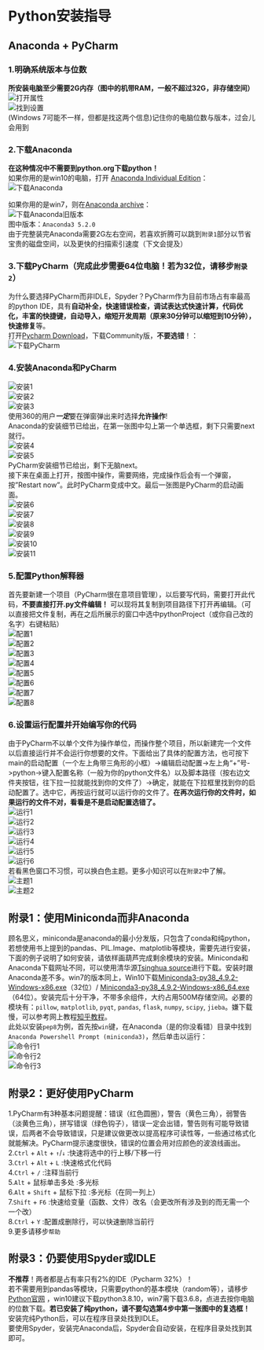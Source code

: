 # Python安装指导

## Anaconda + PyCharm  
### 1.明确系统版本与位数  
**所安装电脑至少需要2G内存（图中的机带RAM，一般不超过32G，非存储空间）**  
![打开属性](https://gitee.com/rocketma/Guidance/raw/main/Pictures/1.jpg "打开属性")  
![找到设置](https://gitee.com/rocketma/Guidance/raw/main/Pictures/2.jpg "找到设置")  
(Windows 7可能不一样，但都是找这两个信息)记住你的电脑位数与版本，过会儿会用到

### 2.下载Anaconda
**在这种情况中不需要到python.org下载python！**  
如果你用的是win10的电脑，打开 [Anaconda Individual Edition](https://www.anaconda.com/products/individual)：  
![下载Anaconda](https://gitee.com/rocketma/Guidance/raw/main/Pictures/3.jpg "下载Anaconda")

如果你用的是win7，则在[Anaconda archive](https://repo.anaconda.com/archive/)：  
![下载Anaconda旧版本](https://gitee.com/rocketma/Guidance/raw/main/Pictures/4.jpg "下载Anaconda旧版")  
图中版本：`Anaconda3 5.2.0`  
由于完整装完Anaconda需要2G左右空间，若喜欢折腾可以跳到`附录1`部分以节省宝贵的磁盘空间，以及更快的扫描索引速度（下文会提及）

### 3.下载PyCharm（**完成此步需要64位电脑！若为32位，请移步`附录2`**）
为什么要选择PyCharm而非IDLE，Spyder？PyCharm作为目前市场占有率最高的python IDE，具有**自动补全，快速错误检查，调试表达式快速计算，代码优化，丰富的快捷键，自动导入，缩短开发周期（原来30分钟可以缩短到10分钟），快速修复**等。  
打开[Pycharm Download](https://www.jetbrains.com/pycharm/download/#section=windows "下载PyCharm")，下载Community版，**不要选错**！：  
![下载PyCharm](https://gitee.com/rocketma/Guidance/raw/main/Pictures/5.jpg "下载PyCharm")

### 4.安装Anaconda和PyCharm
![安装1](https://gitee.com/rocketma/Guidance/raw/main/Pictures/6.jpg "安装1")  
![安装2](https://gitee.com/rocketma/Guidance/raw/main/Pictures/7.jpg "安装2")  
![安装3](https://gitee.com/rocketma/Guidance/raw/main/Pictures/8.jpg "安装3")  
使用360的用户***一定***要在弹窗弹出来时选择**允许操作**!  
Anaconda的安装细节已给出，在第一张图中勾上第一个单选框，剩下只需要next就行。  
![安装4](https://gitee.com/rocketma/Guidance/raw/main/Pictures/9.jpg "安装4")  
![安装5](https://gitee.com/rocketma/Guidance/raw/main/Pictures/10.jpg "安装5")  
PyCharm安装细节已给出，剩下无脑next。  
接下来在桌面上打开，按图中操作，需要网络，完成操作后会有一个弹窗，按”Restart now”。此时PyCharm变成中文。最后一张图是PyCharm的启动画面。  
![安装6](https://gitee.com/rocketma/Guidance/raw/main/Pictures/11.jpg "安装6")  
![安装7](https://gitee.com/rocketma/Guidance/raw/main/Pictures/12.jpg "安装7")  
![安装8](https://gitee.com/rocketma/Guidance/raw/main/Pictures/14.jpg "安装8")  
![安装9](https://gitee.com/rocketma/Guidance/raw/main/Pictures/15.jpg "安装9")  
![安装10](https://gitee.com/rocketma/Guidance/raw/main/Pictures/16.jpg "安装10")  
![安装11](https://gitee.com/rocketma/Guidance/raw/main/Pictures/13.jpg "安装11")  

### 5.配置Python解释器
首先要新建一个项目（PyCharm很在意项目管理），以后要写代码，需要打开此代码，**不要直接打开.py文件编辑！** 可以现将其复制到项目路径下打开再编辑。（可以直接把文件复制，再在之后所展示的窗口中选中pythonProject（或你自己改的名字）右键粘贴）  
![配置1](https://gitee.com/rocketma/Guidance/raw/main/Pictures/17.jpg "配置1")  
![配置2](https://gitee.com/rocketma/Guidance/raw/main/Pictures/18.jpg "配置2")  
![配置3](https://gitee.com/rocketma/Guidance/raw/main/Pictures/19.jpg "配置3")  
![配置4](https://gitee.com/rocketma/Guidance/raw/main/Pictures/20.jpg "配置4")  
![配置5](https://gitee.com/rocketma/Guidance/raw/main/Pictures/21.jpg "配置5")  
![配置6](https://gitee.com/rocketma/Guidance/raw/main/Pictures/22.jpg "配置6")  
![配置7](https://gitee.com/rocketma/Guidance/raw/main/Pictures/23.jpg "配置7")  
![配置8](https://gitee.com/rocketma/Guidance/raw/main/Pictures/24.jpg "配置8")  

### 6.设置运行配置并开始编写你的代码
由于PyCharm不以单个文件为操作单位，而操作整个项目，所以新建完一个文件以后直接运行并不会运行你想要的文件。下面给出了具体的配置方法，也可按下main的启动配置（一个左上角带三角形的小框）->编辑启动配置->左上角“+”号->python->键入配置名称（一般为你的python文件名）以及脚本路径（按右边文件夹按钮，往下拉一拉就能找到你的文件了）->确定，就能在下拉框里找到你的启动配置了。选中它，再按运行就可以运行你的文件了。**在再次运行你的文件时，如果运行的文件不对，看看是不是启动配置选错了。**  
![运行1](https://gitee.com/rocketma/Guidance/raw/main/Pictures/25.jpg "运行1")  
![运行2](https://gitee.com/rocketma/Guidance/raw/main/Pictures/26.jpg "运行2")  
![运行3](https://gitee.com/rocketma/Guidance/raw/main/Pictures/27.jpg "运行3")  
![运行4](https://gitee.com/rocketma/Guidance/raw/main/Pictures/28.jpg "运行4")  
![运行5](https://gitee.com/rocketma/Guidance/raw/main/Pictures/29.jpg "运行5")  
![运行6](https://gitee.com/rocketma/Guidance/raw/main/Pictures/30.jpg "运行6")  
若看黑色窗口不习惯，可以换白色主题。更多小知识可以在`附录2`中了解。  
![主题1](https://gitee.com/rocketma/Guidance/raw/main/Pictures/31.jpg "主题1")  
![主题2](https://gitee.com/rocketma/Guidance/raw/main/Pictures/32.jpg "主题2")  

## 附录1：使用Miniconda而非Anaconda
顾名思义，miniconda是anaconda的最小分发版，只包含了conda和纯python，若想使用书上提到的pandas、PIL.Image、matplotlib等模块，需要先进行安装，下面的例子说明了如何安装，请依样画葫芦完成剩余模块的安装。Miniconda和Anaconda下载网址不同，可以使用清华源[Tsinghua source](https://mirrors.tuna.tsinghua.edu.cn/anaconda/miniconda/ "Tsinghua source")进行下载。安装时跟Anaconda差不多。win7的版本同上，Win10下载[Miniconda3-py38_4.9.2-Windows-x86.exe](https://mirrors.tuna.tsinghua.edu.cn/anaconda/miniconda/Miniconda3-py38_4.9.2-Windows-x86.exe "32bit")（32位）/ [Miniconda3-py38_4.9.2-Windows-x86_64.exe](https://mirrors.tuna.tsinghua.edu.cn/anaconda/miniconda/Miniconda3-py38_4.9.2-Windows-x86_64.exe "64bit")（64位）。安装完后十分干净，不带多余组件，大约占用500M存储空间。必要的模块有：`pillow`, `matplotlib`, `pyqt`, `pandas`, `flask`, `numpy`, `scipy`, `jieba`。嫌下载慢，可以参考网上教程[知乎教程](https://zhuanlan.zhihu.com/p/133494097 "知乎教程")。  
此处以安装`pep8`为例，首先按`win`键，在Anaconda（是的你没看错）目录中找到`Anaconda Powershell Prompt (miniconda3)`，然后单击以运行：  
![命令行1](https://gitee.com/rocketma/Guidance/raw/main/Pictures/33.jpg "命令行1")  
![命令行2](https://gitee.com/rocketma/Guidance/raw/main/Pictures/34.jpg "命令行2")  
![命令行3](https://gitee.com/rocketma/Guidance/raw/main/Pictures/35.jpg "命令行3")  

## 附录2：更好使用PyCharm
1.PyCharm有3种基本问题提醒：错误（红色圆圈），警告（黄色三角），弱警告（淡黄色三角），拼写错误（绿色钩子），错误一定会出错，警告则有可能导致错误，后两者不会导致错误，只是建议做更改以提高程序可读性等，一些通过格式化就能解决。PyCharm提示速度很快，错误的位置会用对应颜色的波浪线画出。  
2.`Ctrl` + `Alt` + `↑`/`↓` :快速将选中的行上移/下移一行  
3.`Ctrl` + `Alt` + `L` :快速格式化代码  
4.`Ctrl` + `/` :注释当前行  
5.`Alt` + 鼠标单击多处 :多光标  
6.`Alt` + `Shift` + 鼠标下拉 :多光标（在同一列上）  
7.`Shift` + `F6` :快速给变量（函数、文件）改名（会更改所有涉及到的而无需一个一个改）  
8.`Ctrl` + `Y` :配置成删除行，可以快速删除当前行  
9.更多请移步`帮助`  

## 附录3：仍要使用Spyder或IDLE
**不推荐**！两者都是占有率只有2%的IDE（Pycharm 32%）！  
若不需要用到pandas等模块，只需要python的基本模块（random等），请移步[Python官网](https://www.python.org/ "Python官网") ，win10建议下载python3.8.10，win7需下载3.6.8，点进去按你电脑的位数下载。**若已安装了纯python，请不要勾选第4步中第一张图中的复选框！**  
安装完纯Python后，可以在程序目录处找到IDLE。  
要使用Spyder，安装完Anaconda后，Spyder会自动安装，在程序目录处找到其即可。  
